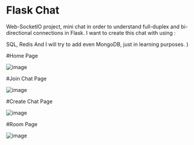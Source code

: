 # Flask Chat

Web-SocketIO project, mini chat in order to understand full-duplex and bi-directional connections in Flask.
I want to create this chat with using :

SQL,
Redis And I will try to add even MongoDB, just in learning purposes. )



#Home Page 

![image](https://github.com/Black-Spades-Z/Flask_Group_Chat/assets/98017802/571269a2-5f56-44c3-86ba-ff2dd532e4ae)

#Join Chat Page

![image](https://github.com/Black-Spades-Z/Flask_Group_Chat/assets/98017802/39a4471b-8892-4af5-98a4-0bfc5b5f62c0)

#Create Chat Page

![image](https://github.com/Black-Spades-Z/Flask_Group_Chat/assets/98017802/70b75092-ea14-4c5b-a006-22aa05972434)

#Room Page

![image](https://github.com/Black-Spades-Z/Flask_Group_Chat/assets/98017802/a2d5d3b3-99d9-4e36-a541-fe656598eb20)


